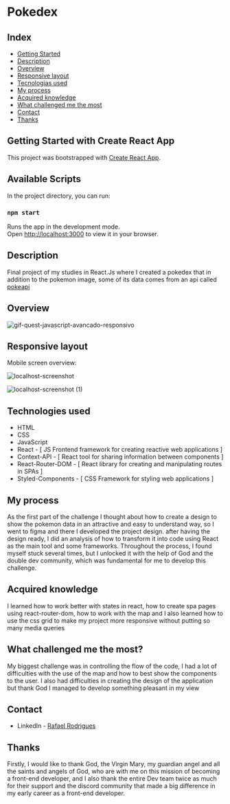 <h1>Pokedex</h1>

## Index

- [Getting Started](#getting-started-with-create-react-app)
- [Description](#description)
- [Overview](#overview)
- [Responsive layout](#responsive-layout)
- [Tecnologias used](#technologies-used)
- [My process](#my-process)
- [Acquired knowledge](#acquired-knowledge)
- [What challenged me the most](#what-challenged-me-the-most)
- [Contact](#contact)
- [Thanks](#thanks)

## Getting Started with Create React App

This project was bootstrapped with [Create React App](https://github.com/facebook/create-react-app).

## Available Scripts

In the project directory, you can run:

### `npm start`

Runs the app in the development mode.\
Open [http://localhost:3000](http://localhost:3000) to view it in your browser.

## Description

Final project of my studies in React.Js where I created a pokedex that in addition to the pokemon image, some of its data comes from an api called [pokeapi](https://pokeapi.co/)

## Overview
![gif-quest-javascript-avancado-responsivo](https://user-images.githubusercontent.com/106329803/217246634-7122dbbb-957e-4489-9565-d10e6061be04.gif)

## Responsive layout

Mobile screen overview:

![localhost-screenshot](https://user-images.githubusercontent.com/106329803/217236571-1c2051ad-3595-4187-a50a-7208135d75cc.png)

![localhost-screenshot (1)](https://user-images.githubusercontent.com/106329803/217236432-66b5d58d-414e-4225-b952-47ac4d3b0f7e.png)




## Technologies used

- HTML
- CSS
- JavaScript
- React - [ JS Frontend framework for creating reactive web applications ]
- Context-API - [ React tool for sharing information between components ]
- React-Router-DOM - [ React library for creating and manipulating routes in SPAs ]
- Styled-Components - [ CSS Framework for styling web applications ]

## My process
As the first part of the challenge I thought about how to create a design to show the pokemon data in an attractive and easy to understand way, so I went to figma and there I developed the project design.
after having the design ready, I did an analysis of how to transform it into code using React as the main tool and some frameworks. Throughout the process, I found myself stuck several times, but I unlocked it with the help of God and the double dev community, which was fundamental for me to develop this challenge.

## Acquired knowledge

I learned how to work better with states in react, how to create spa pages using react-router-dom, how to work with the map and I also learned how to use the css grid to make my project more responsive without putting so many media queries

## What challenged me the most?

My biggest challenge was in controlling the flow of the code, I had a lot of difficulties with the use of the map and how to best show the components to the user. I also had difficulties in creating the design of the application but thank God I managed to develop something pleasant in my view

## Contact

- LinkedIn - [Rafael Rodrigues](https://github.com/rafael-rodrigues01)

## Thanks

Firstly, I would like to thank God, the Virgin Mary, my guardian angel and all the saints and angels of God, who are with me on this mission of becoming a front-end developer, and I also thank the entire Dev team twice as much for their support and the discord community that made a big difference in my early career as a front-end developer.

